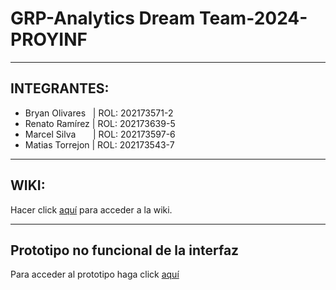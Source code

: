 # GRP-Analytics Dream Team-2024-PROYINF
***
## INTEGRANTES:
* Bryan Olivares &nbsp;&nbsp;| ROL: 202173571-2
* Renato Ramírez | ROL: 202173639-5
* Marcel Silva&nbsp;&nbsp;&nbsp;&nbsp;&nbsp;&nbsp;&nbsp;| ROL: 202173597-6
* Matias Torrejon | ROL: 202173543-7
***
## WIKI:
Hacer click [aquí](https://github.com/xReNatS/GRP-xx-2024-PROYINF/wiki) para acceder a la wiki.
***
## Prototipo no funcional de la interfaz
Para acceder al prototipo haga click [aquí](https://miro.com/welcomeonboard/NzJkYm56N0lsSG1meHJOY0NXckhlSUtXQkd5Vk1VRVBZd2JIeUNneVBIUHlkbTJzc3lDTVg3bncwM3RkanVsZnwzNDU4NzY0NTg2NzcyMjM5ODY5fDI=?share_link_id=305077782138)

